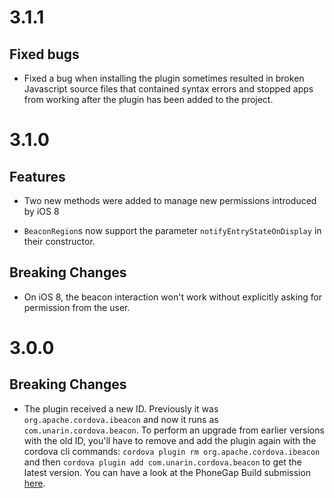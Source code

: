 # 3.1.1

## Fixed bugs

* Fixed a bug when installing the plugin sometimes resulted in broken Javascript source files that contained syntax 
errors and stopped apps from working after the plugin has been added to the project. 

# 3.1.0

## Features

* Two new methods were added to manage new permissions introduced by iOS 8

* ```BeaconRegion```s now support the parameter ```notifyEntryStateOnDisplay``` in their constructor.

## Breaking Changes

* On iOS 8, the beacon interaction won't work without explicitly asking for permission from the user.


# 3.0.0

## Breaking Changes

* The plugin received a new ID. Previously it was ```org.apache.cordova.ibeacon``` and now it runs as 
```com.unarin.cordova.beacon```. To perform an upgrade from earlier versions with the old ID, you'll have to remove
and add the plugin again with the cordova cli commands: ```cordova plugin rm org.apache.cordova.ibeacon``` and then
```cordova plugin add com.unarin.cordova.beacon``` to get the latest version. You can have a look at the PhoneGap Build
submission [here](https://build.phonegap.com/plugins/986).
